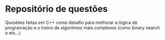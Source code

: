 # Repositório de questões
<p>Questões feitas em C++ como desafio para melhorar a lógica de programação e o treino de algoritmos mais complexos (como binary search e etc...)</p>
